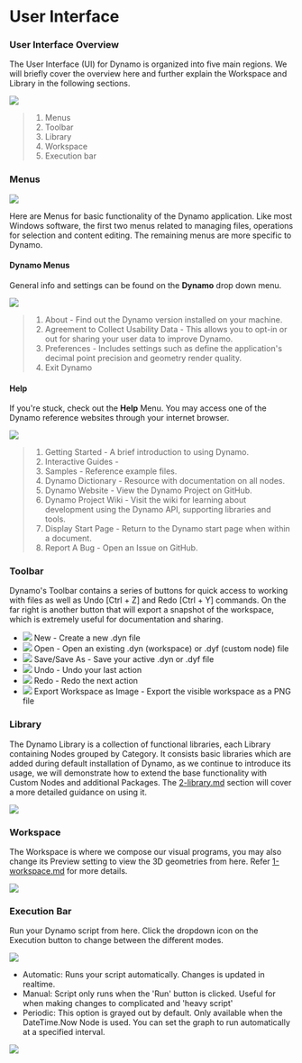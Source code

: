 # User Interface

### User Interface Overview

The User Interface (UI) for Dynamo is organized into five main regions. We will briefly cover the overview here and further explain the Workspace and Library in the following sections.

![](images/userinterface-ui.jpg)

> 1. Menus
> 2. Toolbar
> 3. Library
> 4. Workspace
> 5. Execution bar

### Menus

![](../.gitbook/assets/userinterface-menu(1).jpg)

Here are Menus for basic functionality of the Dynamo application. Like most Windows software, the first two menus related to managing files, operations for selection and content editing. The remaining menus are more specific to Dynamo.

#### Dynamo Menus

General info and settings can be found on the **Dynamo** drop down menu.

![](images/userinterface-dynamomenu.jpg)

> 1. About - Find out the Dynamo version installed on your machine.
> 2. Agreement to Collect Usability Data - This allows you to opt-in or out for sharing your user data to improve Dynamo.
> 3. Preferences - Includes settings such as define the application's decimal point precision and geometry render quality.
> 4. Exit Dynamo

#### Help

If you're stuck, check out the **Help** Menu. You may access one of the Dynamo reference websites through your internet browser.

![](images/userinterface-helpmenu.jpg)

> 1. Getting Started - A brief introduction to using Dynamo.
> 2. Interactive Guides -
> 3. Samples - Reference example files.
> 4. Dynamo Dictionary - Resource with documentation on all nodes.
> 5. Dynamo Website - View the Dynamo Project on GitHub.
> 6. Dynamo Project Wiki - Visit the wiki for learning about development using the Dynamo API, supporting libraries and tools.
> 7. Display Start Page - Return to the Dynamo start page when within a document.
> 8. Report A Bug - Open an Issue on GitHub.

### Toolbar

Dynamo's Toolbar contains a series of buttons for quick access to working with files as well as Undo \[Ctrl + Z] and Redo \[Ctrl + Y] commands. On the far right is another button that will export a snapshot of the workspace, which is extremely useful for documentation and sharing.

* ![](images/userinterface-newfile.jpg) New - Create a new .dyn file
* ![](images/userinterface-open(1).jpg) Open - Open an existing .dyn (workspace) or .dyf (custom node) file
* ![](images/userinterface-save.jpg) Save/Save As - Save your active .dyn or .dyf file
* ![](images/userinterface-undo.jpg) Undo - Undo your last action
* ![](images/userinterface-redo.jpg) Redo - Redo the next action
* ![](images/userinterface-screenshot.jpg) Export Workspace as Image - Export the visible workspace as a PNG file

### Library

The Dynamo Library is a collection of functional libraries, each Library containing Nodes grouped by Category. It consists basic libraries which are added during default installation of Dynamo, as we continue to introduce its usage, we will demonstrate how to extend the base functionality with Custom Nodes and additional Packages. The [2-library.md](2-library.md "mention") section will cover a more detailed guidance on using it.

![](images/userinterface-library.jpg)

### Workspace

The Workspace is where we compose our visual programs, you may also change its Preview setting to view the 3D geometries from here. Refer [1-workspace.md](1-workspace.md "mention") for more details.

![](images/userinterface-workspace.gif)

### Execution Bar

Run your Dynamo script from here. Click the dropdown icon on the Execution button to change between the different modes.

![](images/userinterface-executionbar.gif)

* Automatic: Runs your script automatically. Changes is updated in realtime.
* Manual: Script only runs when the 'Run' button is clicked. Useful for when making changes to complicated and 'heavy script'
* Periodic: This option is grayed out by default. Only available when the DateTime.Now Node is used. You can set the graph to run automatically at a specified interval.

![](images/userinterface-executionbarDateTimenode.jpg)
